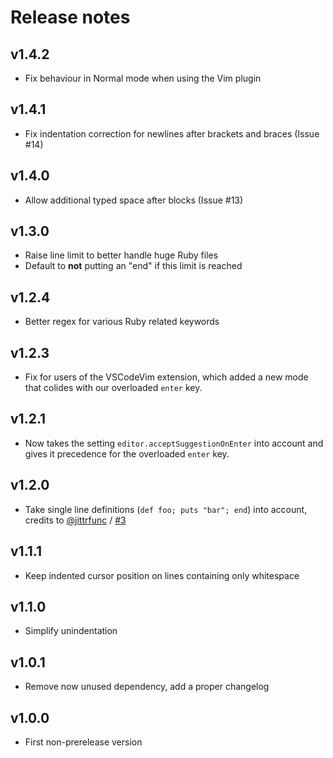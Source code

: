 # Release notes

## v1.4.2

- Fix behaviour in Normal mode when using the Vim plugin

## v1.4.1

- Fix indentation correction for newlines after brackets and braces (Issue #14)

## v1.4.0

- Allow additional typed space after blocks (Issue #13)

## v1.3.0

- Raise line limit to better handle huge Ruby files
- Default to **not** putting an "end" if this limit is reached

## v1.2.4

- Better regex for various Ruby related keywords

## v1.2.3

- Fix for users of the VSCodeVim extension, which added a new mode that colides with our overloaded `enter` key.

## v1.2.1

- Now takes the setting `editor.acceptSuggestionOnEnter` into account and gives it precedence for the overloaded `enter` key.

## v1.2.0

- Take single line definitions (`def foo; puts "bar"; end`) into account, credits to [@jittrfunc](https://github.com/jittrfunc) / [#3](https://github.com/kaiwood/vscode-endwise/pull/3)

## v1.1.1

- Keep indented cursor position on lines containing only whitespace

## v1.1.0

- Simplify unindentation

## v1.0.1

- Remove now unused dependency, add a proper changelog

## v1.0.0

- First non-prerelease version
